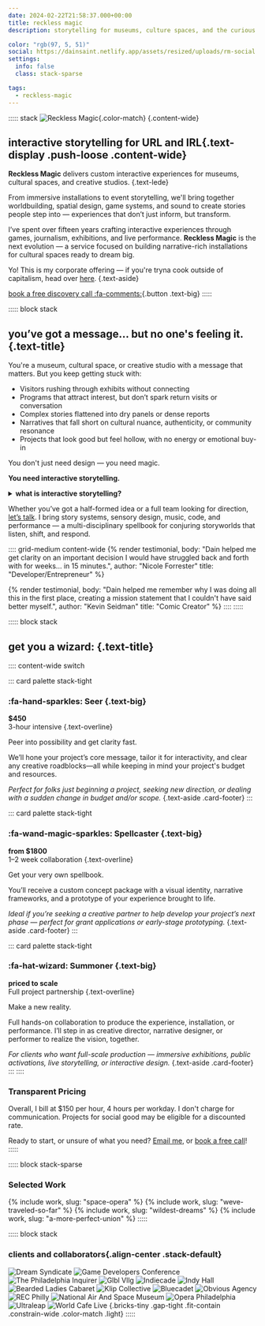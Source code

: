 ```yaml
---
date: 2024-02-22T21:58:37.000+00:00
title: reckless magic
description: storytelling for museums, culture spaces, and the curious

color: "rgb(97, 5, 51)"
social: https://dainsaint.netlify.app/assets/resized/uploads/rm-social.png
settings:
  info: false
  class: stack-sparse

tags:
  - reckless-magic
---
```

::::: stack
![Reckless Magic](/assets/uploads/reckless-magic.svg){.color-match} 
{.content-wide}

## interactive storytelling for URL and IRL{.text-display .push-loose .content-wide}

**Reckless Magic** delivers custom interactive experiences for museums, cultural spaces, and creative studios. 
{.text-lede}

From immersive installations to event storytelling, we'll bring together worldbuilding, spatial design, game systems, and sound to create stories people step into — experiences that don’t just inform, but transform.

I’ve spent over fifteen years crafting interactive experiences through games, journalism, exhibitions, and live performance. **Reckless Magic** is the next evolution — a service focused on building narrative-rich installations for cultural spaces ready to dream big.

Yo! This is my corporate offering — if you're tryna cook outside of capitalism, head over [here](/services#join-forces).
{.text-aside}

[book a free discovery call :fa-comments:](/book){.button .text-big}
:::::




::::: block stack
## you’ve got a message... but no one's feeling it.{.text-title}

You're a museum, cultural space, or creative studio with a message that matters. But you keep getting stuck with:

* Visitors rushing through exhibits without connecting
* Programs that attract interest, but don’t spark return visits or conversation
* Complex stories flattened into dry panels or dense reports
* Narratives that fall short on cultural nuance, authenticity, or community resonance
* Projects that look good but feel hollow, with no energy or emotional buy-in

You don't just need design — you need magic.

**You need interactive storytelling.**

<details class="card stack content-wide">
<summary class="text-overline">
  <strong>what is interactive storytelling?</strong>
</summary>

There are many definitions, but in this case, I mean ***“any experience where the person receiving the story has a chance to alter it.”***

This casts a pretty wide net, and includes can include things from video games and websites (URL) to events and exhibitions (IRL).

Making storytelling that is interactive and engaging is both a specific discipline and a way of using a wide palette of skills.

I have designed this kind of interactive storytelling for projects across:

:::: grid-small content-wide
:::
### Games
* Video game design
* Narrative design
* TTRPG Mechanics
:::

:::
### Exhibitions
* Museum exhibits
* Touchscreen design
* Immersive shows
:::

:::
### Journalism
* Explainer/Scrolly-tellies
* Map-based articles
* AR/VR presentations
:::

:::
### Live Events
* Escape rooms
* Interactive theater
* Actual play
:::
::::

</details>

Whether you’ve got a half-formed idea or a full team looking for direction, [let’s talk](/book). I bring story systems, sensory design, music, code, and performance — a multi-disciplinary spellbook for conjuring storyworlds that listen, shift, and respond.

:::: grid-medium content-wide
{% render testimonial,
   body: "Dain helped me get clarity on an important decision I would have struggled back and forth with for weeks... in 15 minutes.", 
   author: "Nicole Forrester"
   title: "Developer/Entrepreneur"
%}

{% render testimonial, 
   body: "Dain helped me remember why I was doing all this in the first place, creating a mission statement that I couldn't have said better myself.", 
   author: "Kevin Seidman" 
   title: "Comic Creator"
%}
::::
:::::




::::: block stack 
## get you a wizard: {.text-title}

:::: content-wide switch

::: card palette stack-tight
### :fa-hand-sparkles: Seer {.text-big}
**$450**  
3-hour intensive
{.text-overline}

Peer into possibility and get clarity fast. 

We’ll hone your project’s core message, tailor it for interactivity, and clear any creative roadblocks—all while keeping in mind your project's budget and resources. 

*Perfect for folks just beginning a project, seeking new direction, or dealing with a sudden change in budget and/or scope.* {.text-aside .card-footer}
:::

::: card palette stack-tight
### :fa-wand-magic-sparkles: Spellcaster {.text-big}
**from $1800**  
1–2 week collaboration
{.text-overline}

Get your very own spellbook.

You’ll receive a custom concept package with a visual identity, narrative frameworks, and a prototype of your experience brought to life. 

*Ideal if you’re seeking a creative partner to help develop your project’s next phase — perfect for grant applications or early-stage prototyping.*  {.text-aside .card-footer}
:::

::: card palette stack-tight
### :fa-hat-wizard: Summoner {.text-big}
**priced to scale**  
Full project partnership
{.text-overline}

Make a new reality.

Full hands-on collaboration to produce the experience, installation, or performance. I’ll step in as creative director, narrative designer, or performer to realize the vision, together.

*For clients who want full-scale production — immersive exhibitions, public activations, live storytelling, or interactive design.*  {.text-aside .card-footer}
:::
::::


### Transparent Pricing
Overall, I bill at $150 per hour, 4 hours per workday. I don't charge for communication. Projects for social good may be eligible for a discounted rate.

Ready to start, or unsure of what you need? [Email me](/email), or [book a free call](/book)!
:::::




::::: block stack-sparse
### Selected Work

{% include work, slug: "space-opera" %}
{% include work, slug: "weve-traveled-so-far" %}
{% include work, slug: "wildest-dreams" %}
{% include work, slug: "a-more-perfect-union" %}
:::::



::::: block stack
### clients and collaborators{.align-center .stack-default}

![Dream Syndicate](/assets/uploads/dreamsyndicate.svg)
![Game Developers Conference](/assets/uploads/gdc.svg)
![The Philadelphia Inquirer](/assets/uploads/inquirer.svg)
![Glbl Vllg](/assets/uploads/glblvllg.png)
![Indiecade](/assets/uploads/indiecade.webp)
![Indy Hall](/assets/uploads/indyhall.png)
![Bearded Ladies Cabaret](/assets/uploads/beardedladies.png)
![Klip Collective](/assets/uploads/klip.png)
![Bluecadet](/assets/uploads/bluecadet.svg)
![Obvious Agency](/assets/uploads/obviousagency.webp)
![REC Philly](/assets/uploads/recphilly.svg)
![National Air And Space Museum](/assets/uploads/nasm.svg)
![Opera Philadelphia](/assets/uploads/operaphiladelphia.png)
![Ultraleap](/assets/uploads/ultraleap.svg)
![World Cafe Live](/assets/uploads/worldcafelive.png) {.bricks-tiny .gap-tight .fit-contain .constrain-wide .color-match .light}
:::::